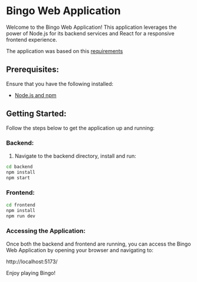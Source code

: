 # Bingo Web Application

Welcome to the Bingo Web Application! This application leverages the power of Node.js for its backend services and React for a responsive frontend experience.

The application was based on this [requirements](https://tddbuddy.com/katas/bingo.html)

## Prerequisites:

Ensure that you have the following installed:
- [Node.js and npm](https://nodejs.org/)

## Getting Started:

Follow the steps below to get the application up and running:

### Backend:

1. Navigate to the backend directory, install and run:

```bash
cd backend
npm install
npm start
```

### Frontend:

```bash
cd frontend
npm install
npm run dev
```

### Accessing the Application:
Once both the backend and frontend are running, you can access the Bingo Web Application by opening your browser and navigating to:

http://localhost:5173/

Enjoy playing Bingo!